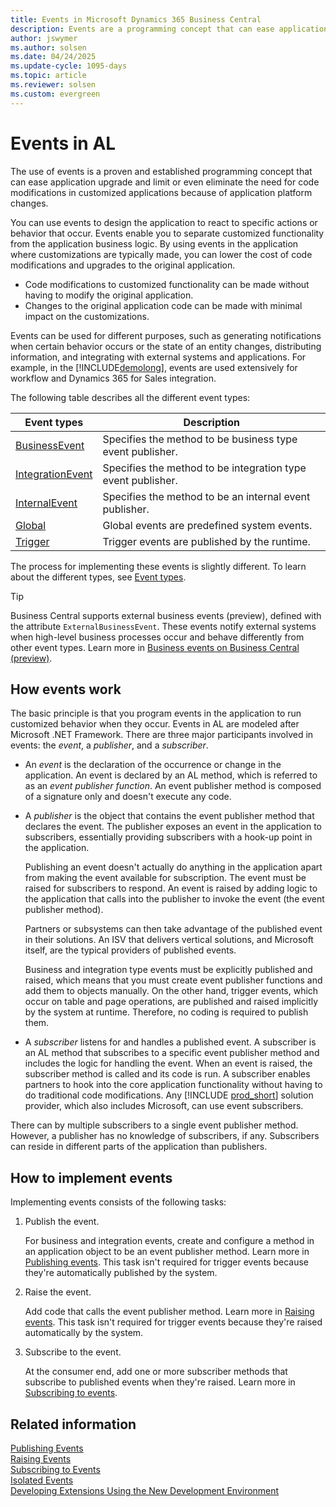 ```yaml
---
title: Events in Microsoft Dynamics 365 Business Central
description: Events are a programming concept that can ease application upgrade and limit the code modifications in customized applications during platform changes. 
author: jswymer
ms.author: solsen
ms.date: 04/24/2025
ms.update-cycle: 1095-days
ms.topic: article
ms.reviewer: solsen
ms.custom: evergreen
---
```


# Events in AL

The use of events is a proven and established programming concept that can ease application upgrade and limit or even eliminate the need for code modifications in customized applications because of application platform changes.  

You can use events to design the application to react to specific actions or behavior that occur. Events enable you to separate customized functionality from the application business logic. By using events in the application where customizations are typically made, you can lower the cost of code modifications and upgrades to the original application.  

- Code modifications to customized functionality can be made without having to modify the original application.  
- Changes to the original application code can be made with minimal impact on the customizations.  

Events can be used for different purposes, such as generating notifications when certain behavior occurs or the state of an entity changes, distributing information, and integrating with external systems and applications. For example, in the [!INCLUDE[demolong](includes/demolong_md.md)], events are used extensively for workflow and Dynamics 365 for Sales integration.

The following table describes all the different event types:  

|Event types | Description |
|------------|-------------|
|[BusinessEvent](attributes/devenv-businessevent-attribute.md) |Specifies the method to be business type event publisher.  |
|[IntegrationEvent](attributes/devenv-integrationevent-attribute.md) |Specifies the method to be integration type event publisher. |
|[InternalEvent](attributes/devenv-internalevent-attribute.md) |Specifies the method to be an internal event publisher.|
|[Global](devenv-event-types.md#global-events) |Global events are predefined system events. |
|[Trigger](devenv-event-types.md#trigger-events) |Trigger events are published by the runtime.|

The process for implementing these events is slightly different. To learn about the different types, see [Event types](devenv-event-types.md).

> [!TIP]
> Business Central supports external business events (preview), defined with the attribute `ExternalBusinessEvent`. These events notify external systems when high-level business processes occur and behave differently from other event types. Learn more in [Business events on Business Central (preview)](business-events-overview.md).  

## How events work

The basic principle is that you program events in the application to run customized behavior when they occur. Events in AL are modeled after Microsoft .NET Framework. There are three major participants involved in events: the *event*, a *publisher*, and a *subscriber*.  

- An *event* is the declaration of the occurrence or change in the application. An event is declared by an AL method, which is referred to as an *event publisher function*. An event publisher method is composed of a signature only and doesn't execute any code.
- A *publisher* is the object that contains the event publisher method that declares the event. The publisher exposes an event in the application to subscribers, essentially providing subscribers with a hook-up point in the application.  

    Publishing an event doesn't actually do anything in the application apart from making the event available for subscription. The event must be raised for subscribers to respond. An event is raised by adding logic to the application that calls into the publisher to invoke the event (the event publisher method).  

    Partners or subsystems can then take advantage of the published event in their solutions. An ISV that delivers vertical solutions, and Microsoft itself, are the typical providers of published events.  

    Business and integration type events must be explicitly published and raised, which means that you must create event publisher functions and add them to objects manually. On the other hand, trigger events, which occur on table and page operations, are published and raised implicitly by the system at runtime. Therefore, no coding is required to publish them.  

- A *subscriber* listens for and handles a published event. A subscriber is an AL method that subscribes to a specific event publisher method and includes the logic for handling the event. When an event is raised, the subscriber method is called and its code is run. A subscriber enables partners to hook into the core application functionality without having to do traditional code modifications. Any [!INCLUDE [prod_short](includes/prod_short.md)] solution provider, which also includes Microsoft, can use event subscribers.  

There can by multiple subscribers to a single event publisher method. However, a publisher has no knowledge of subscribers, if any. Subscribers can reside in different parts of the application than publishers.  

## How to implement events

Implementing events consists of the following tasks:  

1. Publish the event.  

    For business and integration events, create and configure a method in an application object to be an event publisher method. Learn more in [Publishing events](devenv-publishing-events.md). This task isn't required for trigger events because they're automatically published by the system.

2. Raise the event.  

    Add code that calls the event publisher method. Learn more in [Raising events](devenv-raising-events.md). This task isn't required for trigger events because they're raised automatically by the system.

3. Subscribe to the event.  

    At the consumer end, add one or more subscriber methods that subscribe to published events when they're raised. Learn more in [Subscribing to events](devenv-subscribing-to-events.md).  


## Related information

[Publishing Events](devenv-publishing-events.md)  
[Raising Events](devenv-raising-events.md)  
[Subscribing to Events](devenv-subscribing-to-events.md)  
[Isolated Events](devenv-events-isolated.md)  
[Developing Extensions Using the New Development Environment](devenv-dev-overview.md)  

<!--NAV
[Debugging Events](devenv-debugging-events.md)  
[Best Practices with Microsoft Dynamics 365 Business Central](devenv-events-best-practices.md)  
 [Walkthrough: Publishing, Raising, and Subcribing to an Event in Microsoft Dynamics NAV](Walkthrough--Publishing--Raising--and-Subcribing-to-an-Event-in-Microsoft-Dynamics-NAV.md)  
[Walkthrough: Implementing New Workflow Events and Responses](Walkthrough--Implementing-New-Workflow-Events-and-Responses.md)  -->
